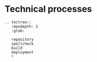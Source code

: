 # Technical processes

```eval_rst
.. toctree::
   :maxdepth: 2
   :glob:

   repository
   spellcheck
   build
   deployment
   *
```
